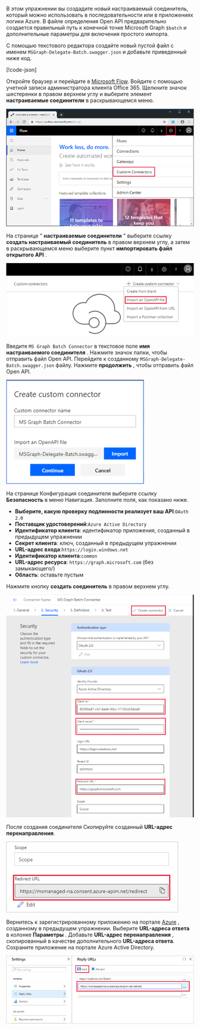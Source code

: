 <!-- markdownlint-disable MD002 MD041 -->

В этом упражнении вы создадите новый настраиваемый соединитель, который можно использовать в последовательности или в приложениях логики Azure. В файле определения Open API предварительно создается правильный путь к конечной точке Microsoft Graph `$batch` и дополнительные параметры для включения простого импорта.

С помощью текстового редактора создайте новый пустой файл с именем `MSGraph-Delegate-Batch.swagger.json` и добавьте приведенный ниже код.

[!code-json[](../LabFiles/MSGraph-Delegate-Batch.swagger.json)]

Откройте браузер и перейдите в [Microsoft Flow](https://flow.microsoft.com). Войдите с помощью учетной записи администратора клиента Office 365. Щелкните значок шестеренки в правом верхнем углу и выберите элемент **настраиваемые соединители** в раскрывающемся меню.

![Снимок экрана с раскрывающимся меню в Microsoft Flow](./images/flow-conn1.png)

На странице " **настраиваемые соединители** " выберите ссылку **создать настраиваемый соединитель** в правом верхнем углу, а затем в раскрывающемся меню выберите пункт **импортировать файл открытого API** .

 ![Снимок экрана с раскрывающимся меню "создать настраиваемый соединитель" в Microsoft Flow](./images/flow-conn2.png)

Введите `MS Graph Batch Connector` в текстовое поле **имя настраиваемого соединителя** . Нажмите значок папки, чтобы отправить файл Open API. Перейдите к созданному `MSGraph-Delegate-Batch.swagger.json` файлу. Нажмите **продолжить** , чтобы отправить файл Open API.

 ![Снимок экрана диалогового окна "Создание настраиваемого соединителя"](./images/flow-conn3.png)

На странице Конфигурация соединителя выберите ссылку **Безопасность** в меню Навигация. Заполните поля, как показано ниже.

- **Выберите, какую проверку подлинности реализует ваш API**:`OAuth 2.0`
- **Поставщик удостоверений**:`Azure Active Directory`
- **Идентификатор клиента**: идентификатор приложения, созданный в предыдущем упражнении
- **Секрет клиента**: ключ, созданный в предыдущем упражнении
- **URL-адрес входа**:`https://login.windows.net`
- **Идентификатор клиента**:`common`
- **URL-адрес ресурса**: `https://graph.microsoft.com` (без замыкающего/)
- **Область**: оставьте пустым

Нажмите кнопку **создать соединитель** в правом верхнем углу.

![Снимок экрана вкладки "безопасность" в конфигурации соединителя](./images/flow-conn4.png)

После создания соединителя Скопируйте созданный **URL-адрес перенаправления**.

![Снимок экрана с созданным URL-АДРЕСом перенаправления](./images/flow-conn5.png)

Вернитесь к зарегистрированному приложению на портале [Azure](https://aad.portal.azure.com) , созданному в предыдущем упражнении. Выберите **URL-адреса ответа** в колонке **Параметры** . Добавьте **URL-адрес перенаправления** , скопированный в качестве дополнительного **URL-адреса ответа**. Сохраните приложение на портале Azure Active Directory.

![Снимок колонки "URL-адреса ответа" на портале Azure](./images/flow-conn6.png)